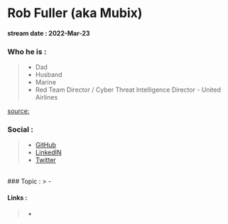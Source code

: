 # Rob Fuller (aka Mubix)
#### stream date : 2022-Mar-23

### Who he is :

> - Dad
> - Husband
> - Marine
> - Red Team Director / Cyber Threat Intelligence Director -  United Airlines

[source:](https://www.youtube.com/watch?v=yvrly_XO0KI)

### Social :
> - [GitHub](https://github.com/mubix)<br>
> - [LinkedIN](https://www.linkedin.com/in/mubix/)<br>
> - [Twitter ](https://twitter.com/mubix)
 <br>
 ### Topic : 
> -

#### Links :
> -  

